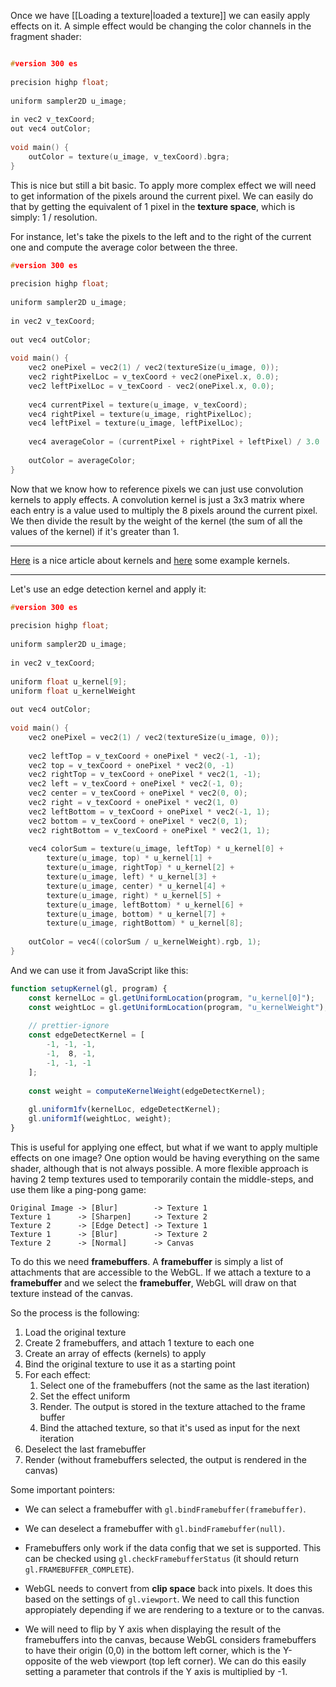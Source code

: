 Once we have [[Loading a texture|loaded a texture]] we can easily apply effects on it. A simple effect would be changing the color channels in the fragment shader:

```c

#version 300 es  
  
precision highp float;
  
uniform sampler2D u_image;
  
in vec2 v_texCoord;
out vec4 outColor;
  
void main() {
	outColor = texture(u_image, v_texCoord).bgra;
}
```

This is nice but still a bit basic. To apply more complex effect we will need to get information of the pixels around the current pixel. We can easily do that by getting the equivalent of 1 pixel in the **texture space**, which is simply: 1 / resolution.

For instance, let's take the pixels to the left and to the right of the current one and compute the average color between the three.

```c
#version 300 es  
  
precision highp float;
  
uniform sampler2D u_image;
  
in vec2 v_texCoord;
  
out vec4 outColor;
  
void main() {
	vec2 onePixel = vec2(1) / vec2(textureSize(u_image, 0));
	vec2 rightPixelLoc = v_texCoord + vec2(onePixel.x, 0.0);
	vec2 leftPixelLoc = v_texCoord - vec2(onePixel.x, 0.0);
	
	vec4 currentPixel = texture(u_image, v_texCoord);
	vec4 rightPixel = texture(u_image, rightPixelLoc);
	vec4 leftPixel = texture(u_image, leftPixelLoc);
	
	vec4 averageColor = (currentPixel + rightPixel + leftPixel) / 3.0
	
	outColor = averageColor;
}
```

Now that we know how to reference pixels we can just use convolution kernels to apply effects. A convolution kernel is just a 3x3 matrix where each entry is a value used to multiply the 8 pixels around the current pixel. We then divide the result by the weight of the kernel (the sum of all the values of the kernel) if it's greater than 1. 

___
[Here](https://docs.gimp.org/2.6/en/plug-in-convmatrix.html) is a nice article about kernels and [here](https://www.codeproject.com/Articles/6534/Convolution-of-Bitmaps) some example kernels.
___

Let's use an edge detection kernel and apply it:

```c
#version 300 es  
  
precision highp float;
  
uniform sampler2D u_image;
  
in vec2 v_texCoord;
  
uniform float u_kernel[9];
uniform float u_kernelWeight
  
out vec4 outColor;
  
void main() {
	vec2 onePixel = vec2(1) / vec2(textureSize(u_image, 0));
	
	vec2 leftTop = v_texCoord + onePixel * vec2(-1, -1);
	vec2 top = v_texCoord + onePixel * vec2(0, -1)
	vec2 rightTop = v_texCoord + onePixel * vec2(1, -1);
	vec2 left = v_texCoord + onePixel * vec2(-1, 0);
	vec2 center = v_texCoord + onePixel * vec2(0, 0);
	vec2 right = v_texCoord + onePixel * vec2(1, 0)
	vec2 leftBottom = v_texCoord + onePixel * vec2(-1, 1);
	vec2 bottom = v_texCoord + onePixel * vec2(0, 1);
	vec2 rightBottom = v_texCoord + onePixel * vec2(1, 1);
	
	vec4 colorSum = texture(u_image, leftTop) * u_kernel[0] +
		texture(u_image, top) * u_kernel[1] +
		texture(u_image, rightTop) * u_kernel[2] +
		texture(u_image, left) * u_kernel[3] +
		texture(u_image, center) * u_kernel[4] +
		texture(u_image, right) * u_kernel[5] +
		texture(u_image, leftBottom) * u_kernel[6] +
		texture(u_image, bottom) * u_kernel[7] +
		texture(u_image, rightBottom) * u_kernel[8];
	 
	outColor = vec4((colorSum / u_kernelWeight).rgb, 1);
}
```

And we can use it from JavaScript like this:

```js
function setupKernel(gl, program) {
	const kernelLoc = gl.getUniformLocation(program, "u_kernel[0]");
	const weightLoc = gl.getUniformLocation(program, "u_kernelWeight");
	
	// prettier-ignore
	const edgeDetectKernel = [
		-1, -1, -1,
		-1,  8, -1,
		-1, -1, -1
	];
	
	const weight = computeKernelWeight(edgeDetectKernel);
	
	gl.uniform1fv(kernelLoc, edgeDetectKernel);
	gl.uniform1f(weightLoc, weight);
}
```

This is useful for applying one effect, but what if we want to apply multiple effects on one image? One option would be having everything on the same shader, although that is not always possible. A more flexible approach is having 2 temp textures used to temporarily contain the middle-steps, and use them like a ping-pong game:

```
Original Image -> [Blur]        -> Texture 1
Texture 1      -> [Sharpen]     -> Texture 2
Texture 2      -> [Edge Detect] -> Texture 1
Texture 1      -> [Blur]        -> Texture 2
Texture 2      -> [Normal]      -> Canvas
```

To do this we need **framebuffers**. A **framebuffer** is simply a list of attachments that are accessible to the WebGL. If we attach a texture to a **framebuffer** and we select the **framebuffer**, WebGL will draw on that texture instead of the canvas.

So the process is the following:

1. Load the original texture
2. Create 2 framebuffers, and attach 1 texture to each one
3. Create an array of effects (kernels) to apply
4. Bind the original texture to use it as a starting point
5. For each effect:
	1. Select one of the framebuffers (not the same as the last iteration)
	2. Set the effect uniform
	3. Render. The output is stored in the texture attached to the frame buffer
	4. Bind the attached texture, so that it's used as input for the next iteration
6. Deselect the last framebuffer
7. Render (without framebuffers selected, the output is rendered in the canvas)

Some important pointers:

- We can select a framebuffer with `gl.bindFramebuffer(framebuffer)`.

- We can deselect a framebuffer with `gl.bindFramebuffer(null)`.

- Framebuffers only work if the data config that we set is supported. This can be checked using `gl.checkFramebufferStatus` (it should return `gl.FRAMEBUFFER_COMPLETE`).

- WebGL needs to convert from **clip space** back into pixels. It does this based on the settings of `gl.viewport`. We need to call this function appropiately depending if we are rendering to a texture or to the canvas.

- We will need to flip by Y axis when displaying the result of the framebuffers into the canvas, because WebGL considers framebuffers to have their origin (0,0) in the bottom left corner, which is the Y-opposite of the web viewport (top left corner). We can do this easily setting a parameter that controls if the Y axis is multiplied by -1.
